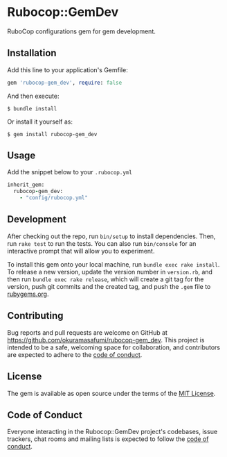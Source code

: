 # Rubocop::GemDev

RuboCop configurations gem for gem development.

## Installation

Add this line to your application's Gemfile:

```ruby
gem 'rubocop-gem_dev', require: false
```

And then execute:

    $ bundle install

Or install it yourself as:

    $ gem install rubocop-gem_dev

## Usage

Add the snippet below to your `.rubocop.yml`

```ruby
inherit_gem:
  rubocop-gem_dev:
    - "config/rubocop.yml"
```

## Development

After checking out the repo, run `bin/setup` to install dependencies. Then, run `rake test` to run the tests. You can also run `bin/console` for an interactive prompt that will allow you to experiment.

To install this gem onto your local machine, run `bundle exec rake install`. To release a new version, update the version number in `version.rb`, and then run `bundle exec rake release`, which will create a git tag for the version, push git commits and the created tag, and push the `.gem` file to [rubygems.org](https://rubygems.org).

## Contributing

Bug reports and pull requests are welcome on GitHub at https://github.com/okuramasafumi/rubocop-gem_dev. This project is intended to be a safe, welcoming space for collaboration, and contributors are expected to adhere to the [code of conduct](https://github.com/okuramasafumi/rubocop-gem_dev/blob/master/CODE_OF_CONDUCT.md).

## License

The gem is available as open source under the terms of the [MIT License](https://opensource.org/licenses/MIT).

## Code of Conduct

Everyone interacting in the Rubocop::GemDev project's codebases, issue trackers, chat rooms and mailing lists is expected to follow the [code of conduct](https://github.com/okuramasafumi/rubocop-gem_dev/blob/master/CODE_OF_CONDUCT.md).
